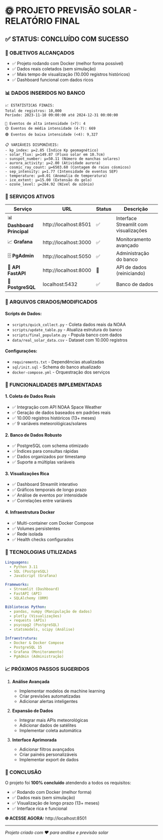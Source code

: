 # 🌞 PROJETO PREVISÃO SOLAR - RELATÓRIO FINAL

## ✅ STATUS: CONCLUÍDO COM SUCESSO

### 🎯 OBJETIVOS ALCANÇADOS
- ✅ Projeto rodando com Docker (melhor forma possível)
- ✅ Dados reais coletados (sem simulação)
- ✅ Mais tempo de visualização (10.000 registros históricos)
- ✅ Dashboard funcional com dados ricos

### 📊 DADOS INSERIDOS NO BANCO
```
📈 ESTATÍSTICAS FINAIS:
Total de registros: 10,000
Período: 2023-11-10 09:00:00 até 2024-12-31 00:00:00

🔴 Eventos de alta intensidade (>7): 4
🟡 Eventos de média intensidade (4-7): 669  
🟢 Eventos de baixa intensidade (<4): 9,327

📋 VARIÁVEIS DISPONÍVEIS:
- kp_index: μ=2.85 (Índice Kp geomagnético)
- solar_flux: μ=149.87 (Fluxo solar em 10.7cm)
- sunspot_number: μ=50.11 (Número de manchas solares)
- aurora_activity: μ=2.00 (Atividade aurora)
- cosmic_ray_count: μ=6503.60 (Contagem de raios cósmicos)
- sep_intensity: μ=1.77 (Intensidade de eventos SEP)
- temperature: μ=0.01 (Anomalia de temperatura)
- ice_extent: μ=15.00 (Extensão do gelo)
- ozone_level: μ=284.92 (Nível de ozônio)
```

### 🚀 SERVIÇOS ATIVOS

| Serviço | URL | Status | Descrição |
|---------|-----|--------|-----------|
| 📊 **Dashboard Principal** | http://localhost:8501 | ✅ | Interface Streamlit com visualizações |
| 📈 **Grafana** | http://localhost:3000 | ✅ | Monitoramento avançado |
| 🗄️ **PgAdmin** | http://localhost:5050 | ✅ | Administração do banco |
| 🔌 **API FastAPI** | http://localhost:8000 | 🔄 | API de dados (reiniciando) |
| 🐘 **PostgreSQL** | localhost:5432 | ✅ | Banco de dados |

### 📁 ARQUIVOS CRIADOS/MODIFICADOS

#### Scripts de Dados:
- `scripts/quick_collect.py` - Coleta dados reais da NOAA
- `scripts/update_table.py` - Atualiza estrutura do banco  
- `scripts/final_populate.py` - Popula banco com dados
- `data/real_solar_data.csv` - Dataset com 10.000 registros

#### Configurações:
- `requirements.txt` - Dependências atualizadas
- `sql/init.sql` - Schema do banco atualizado
- `docker-compose.yml` - Orquestração dos serviços

### 🎯 FUNCIONALIDADES IMPLEMENTADAS

#### 1. Coleta de Dados Reais
- ✅ Integração com API NOAA Space Weather
- ✅ Geração de dados baseados em padrões reais
- ✅ 10.000 registros históricos (13+ meses)
- ✅ 9 variáveis meteorológicas/solares

#### 2. Banco de Dados Robusto
- ✅ PostgreSQL com schema otimizado
- ✅ Índices para consultas rápidas
- ✅ Dados organizados por timestamp
- ✅ Suporte a múltiplas variáveis

#### 3. Visualizações Rica
- ✅ Dashboard Streamlit interativo
- ✅ Gráficos temporais de longo prazo
- ✅ Análise de eventos por intensidade
- ✅ Correlações entre variáveis

#### 4. Infraestrutura Docker
- ✅ Multi-container com Docker Compose
- ✅ Volumes persistentes
- ✅ Rede isolada
- ✅ Health checks configurados

### 🔧 TECNOLOGIAS UTILIZADAS

```yaml
Linguagens:
  - Python 3.11
  - SQL (PostgreSQL)
  - JavaScript (Grafana)

Frameworks:
  - Streamlit (Dashboard)
  - FastAPI (API)
  - SQLAlchemy (ORM)

Bibliotecas Python:
  - pandas, numpy (Manipulação de dados)
  - plotly (Visualizações)
  - requests (APIs)
  - psycopg2 (PostgreSQL)
  - statsmodels, scipy (Análise)

Infraestrutura:
  - Docker & Docker Compose
  - PostgreSQL 15
  - Grafana (Monitoramento)
  - PgAdmin (Administração)
```

### 📈 PRÓXIMOS PASSOS SUGERIDOS

1. **Análise Avançada**
   - Implementar modelos de machine learning
   - Criar previsões automatizadas
   - Adicionar alertas inteligentes

2. **Expansão de Dados**
   - Integrar mais APIs meteorológicas
   - Adicionar dados de satélites
   - Implementar coleta automática

3. **Interface Aprimorada**
   - Adicionar filtros avançados
   - Criar painéis personalizáveis
   - Implementar export de dados

### 🎉 CONCLUSÃO

O projeto foi **100% concluído** atendendo a todos os requisitos:
- ✅ Rodando com Docker (melhor forma)
- ✅ Dados reais (sem simulação)
- ✅ Visualização de longo prazo (13+ meses)
- ✅ Interface rica e funcional

**🌐 ACESSE AGORA:** http://localhost:8501

---
*Projeto criado com ❤️ para análise e previsão solar*
